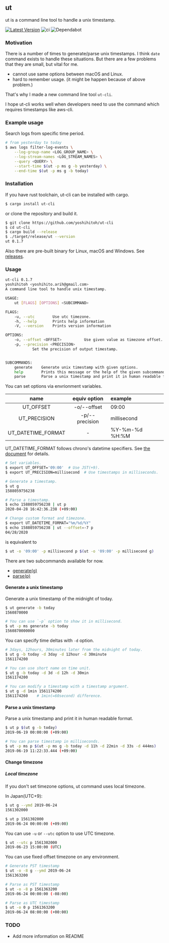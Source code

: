 ut
----

ut is a command line tool to handle a unix timestamp.

[![Latest Version](https://img.shields.io/crates/v/ut-cli.svg)](https://crates.io/crates/ut-cli)
![ci](https://github.com/yoshihitoh/ut-cli/workflows/ci/badge.svg)
![Dependabot](https://api.dependabot.com/badges/status?host=github&repo=yoshihitoh/ut-cli)

### Motivation
There is a number of times to generate/parse unix timestamps.
I think `date` command exists to handle these situations. But there are a few problems that they are small, but vital for me.
- cannot use same options between macOS and Linux.
- hard to remember usage. (it might be happen because of above problem.)

That's why I made a new command line tool `ut-cli`.

I hope ut-cli works well when developers need to use the command which requires timestamps like aws-cli.

### Example usage

Search logs from specific time period.
``` bash
# from yesterday to today
$ aws logs filter-log-events \
    --log-group-name <LOG_GROUP_NAME> \
    --log-stream-names <LOG_STREAM_NAMES> \
    --query <QUERY> \
    --start-time $(ut -p ms g -b yesterday) \
    --end-time $(ut -p ms g -b today)
```

### Installation

If you have rust toolchain, ut-cli can be installed with cargo.
``` bash
$ cargo install ut-cli
```

or clone the repository and build it.

``` bash
$ git clone https://github.com/yoshihitoh/ut-cli
$ cd ut-cli
$ cargo build --release
$ ./target/release/ut --version
ut 0.1.7
```

Also there are pre-built binary for Linux, macOS and Windows.
See [releases](https://github.com/yoshihitoh/ut-cli/releases).

### Usage
``` bash
ut-cli 0.1.7
yoshihitoh <yoshihito.arih@gmail.com>
A command line tool to handle unix timestamp.

USAGE:
    ut [FLAGS] [OPTIONS] <SUBCOMMAND>

FLAGS:
    -u, --utc        Use utc timezone.
    -h, --help       Prints help information
    -V, --version    Prints version information

OPTIONS:
    -o, --offset <OFFSET>          Use given value as timezone offset.
    -p, --precision <PRECISION>
            Set the precision of output timestamp.


SUBCOMMANDS:
    generate    Generate unix timestamp with given options.
    help        Prints this message or the help of the given subcommand(s)
    parse       Parse a unix timestamp and print it in human readable format.
```

You can set options via envrionment variables.

| name               | equiv option   | example 
|:------------------:|:--------------:|:-----------
| UT_OFFSET          | -o/--offset    | 09:00
| UT_PRECISION       | -p/--precision | millisecond
| UT_DATETIME_FORMAT | -              | %Y-%m-%d %H:%M

UT_DATETIME_FORMAT follows chrono's datetime specifiers.
See [the document](https://docs.rs/chrono/0.4.11/chrono/format/strftime/index.html) for details.

```bash
# Set variables.
$ export UT_OFFSET='09:00'  # Use JST(+9).
$ export UT_PRECISION=millisecond  # Use timestamps in milliseconds.

# Generate a timestamp.
$ ut g
1588059756238

# Parse a timestamp.
$ echo 1588059756238 | ut p
2020-04-28 16:42:36.238 (+09:00)

# Change custom format and timezone.
$ export UT_DATETIME_FORMAT="%m/%d/%Y"
$ echo 1588059756238 | ut --offset=-7 p
04/28/2020
```

is equivalent to

```bash
$ ut -o '09:00' -p millisecond p $(ut -o '09:00' -p millisecond g)
```


There are two subcommands available for now.
- [generate(g)](#generate-a-unix-timestamp)
- [parse(p)](#parse-a-unix-timestamp)

#### Generate a unix timestamp

Generate a unix timestamp of the midnight of today.
``` bash
$ ut generate -b today
1560870000

# You can use `-p` option to show it in millisecond.
$ ut -p ms generate -b today
1560870000000
```

You can specify time deltas with `-d` option.
``` bash
# 3days, 12hours, 30minutes later from the midnight of today.
$ ut g -b today -d 3day -d 12hour -d 30minute
1561174200

# You can use short name on time unit.
$ ut g -b today -d 3d -d 12h -d 30min
1561174200

# You can modify a timestamp with a timestamp argument.
$ ut g -d 1min 1561174200
1561174260    # 1min(=60second) difference.
```

#### Parse a unix timestamp

Parse a unix timestamp and print it in human readable format.
``` bash
$ ut p $(ut g -b today)
2019-06-19 00:00:00 (+09:00)

# You can parse timestamp in milliseconds.
$ ut -p ms p $(ut -p ms g -b today -d 11h -d 22min -d 33s -d 444ms)
2019-06-19 11:22:33.444 (+09:00)
```

#### Change timezone

##### Local timezone
If you don't set timezone options, ut command uses local timezone.

In Japan(UTC+9):
``` bash
$ ut g --ymd 2019-06-24
1561302000

$ ut p 1561302000
2019-06-24 00:00:00 (+09:00)
```

You can use `-u` or `--utc` option to use UTC timezone.
``` bash
$ ut --utc p 1561302000
2019-06-23 15:00:00 (UTC)
```

You can use fixed offset timezone on any environment.
``` bash
# Generate PST timestamp
$ ut -o -8 g --ymd 2019-06-24
1561363200

# Parse as PST timestamp
$ ut -o -8 p 1561363200
2019-06-24 00:00:00 (-08:00)

# Parse as UTC timestamp
$ ut -o 0 p 1561363200
2019-06-24 08:00:00 (+00:00)
```

### TODO
- Add more information on README

